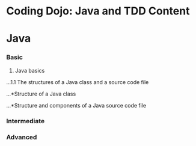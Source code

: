 # Coding Dojo: Java and TDD Content

# Java
### Basic
1. Java basics

...1.1 The structures of a Java class and a source code file

...*Structure of a Java class

...*Structure and components of a Java source code file

### Intermediate


### Advanced
